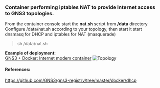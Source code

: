 ### Container performing iptables NAT to provide Internet access to GNS3 topologies.

From the container console start the **nat.sh** script from **/data** directory
Configure /data/nat.sh according to your topology, then start it start dnsmasq for DHCP and iptables for NAT (masquerade)

> sh /data/nat.sh



**Example of deployment:**  
[GNS3 + Docker: Internet modem container](https://cciethebeginning.wordpress.com/2016/07/17/gns3-docker-internet-modem-container/) 
![Topology](https://cciethebeginning.files.wordpress.com/2016/07/selection_115.png?w=630  "Topology")

#### References:
https://github.com/GNS3/gns3-registry/tree/master/docker/dhcp

